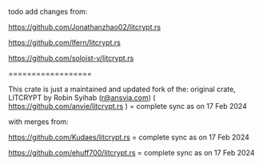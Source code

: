 todo add changes from:

https://github.com/Jonathanzhao02/litcrypt.rs

https://github.com/lfern/litcrypt.rs

https://github.com/soloist-v/litcrypt.rs

==================

This crate is just a maintained and updated fork of the: 
original crate, LITCRYPT by Robin Syihab (r@ansvia.com) ( https://github.com/anvie/litcrypt.rs ) = complete sync as on 17 Feb 2024

with merges from: 

https://github.com/Kudaes/litcrypt.rs = complete sync as on 17 Feb 2024

https://github.com/ehuff700/litcrypt.rs = complete sync as on 17 Feb 2024



